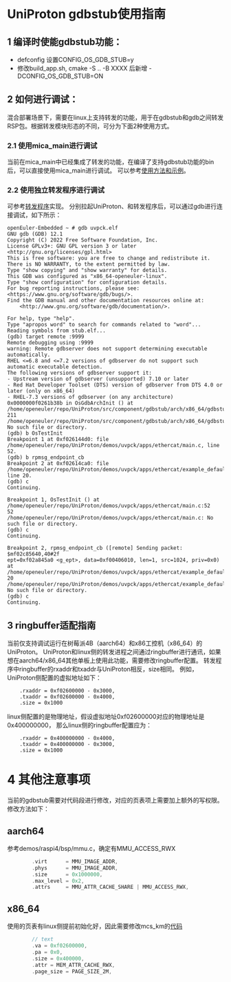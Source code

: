 # UniProton gdbstub使用指南

## 1 编译时使能gdbstub功能：
* defconfig 设置CONFIG_OS_GDB_STUB=y
* 修改build_app.sh, cmake -S .. -B XXXX 后新增 -DCONFIG_OS_GDB_STUB=ON

## 2 如何进行调试：
混合部署场景下，需要在linux上支持转发的功能，用于在gdbstub和gdb之间转发RSP包。根据转发模块形态的不同，可分为下面2种使用方式。
### 2.1 使用mica_main进行调试
当前在mica_main中已经集成了转发的功能，在编译了支持gdbstub功能的bin后，可以直接使用mica_main进行调试。
可以参考[使用方法和示例](https://openeuler.gitee.io/yocto-meta-openeuler/master/features/mica/mica_openamp.html#gdb-stub-client-os)。

### 2.2 使用独立转发程序进行调试
可参考[转发程序](https://gitee.com/zuyiwen/stub/tree/master/agent-server)实现。
分别拉起UniProton、和转发程序后，可以通过gdb进行连接调试，如下所示：
```
openEuler-Embedded ~ # gdb uvpck.elf
GNU gdb (GDB) 12.1
Copyright (C) 2022 Free Software Foundation, Inc.
License GPLv3+: GNU GPL version 3 or later <http://gnu.org/licenses/gpl.html>
This is free software: you are free to change and redistribute it.
There is NO WARRANTY, to the extent permitted by law.
Type "show copying" and "show warranty" for details.
This GDB was configured as "x86_64-openeuler-linux".
Type "show configuration" for configuration details.
For bug reporting instructions, please see:
<https://www.gnu.org/software/gdb/bugs/>.
Find the GDB manual and other documentation resources online at:
    <http://www.gnu.org/software/gdb/documentation/>.

For help, type "help".
Type "apropos word" to search for commands related to "word"...
Reading symbols from stub.elf...
(gdb) target remote :9999
Remote debugging using :9999
warning: Remote gdbserver does not support determining executable automatically.
RHEL <=6.8 and <=7.2 versions of gdbserver do not support such automatic executable detection.
The following versions of gdbserver support it:
- Upstream version of gdbserver (unsupported) 7.10 or later
- Red Hat Developer Toolset (DTS) version of gdbserver from DTS 4.0 or later (only on x86_64)
- RHEL-7.3 versions of gdbserver (on any architecture)
0x0000000f0261b38b in OsGdbArchInit () at /home/openeuler/repo/UniProton/src/component/gdbstub/arch/x86_64/gdbstub.c:211
211     /home/openeuler/repo/UniProton/src/component/gdbstub/arch/x86_64/gdbstub.c: No such file or directory.
(gdb) b OsTestInit
Breakpoint 1 at 0xf026144d0: file /home/openeuler/repo/UniProton/demos/uvpck/apps/ethercat/main.c, line 52.
(gdb) b rpmsg_endpoint_cb
Breakpoint 2 at 0xf02614ca0: file /home/openeuler/repo/UniProton/demos/uvpck/apps/ethercat/example_default.c, line 20.
(gdb) c
Continuing.

Breakpoint 1, OsTestInit () at /home/openeuler/repo/UniProton/demos/uvpck/apps/ethercat/main.c:52
52      /home/openeuler/repo/UniProton/demos/uvpck/apps/ethercat/main.c: No such file or directory.
(gdb) c
Continuing.

Breakpoint 2, rpmsg_endpoint_cb ([remote] Sending packet: $mf02c85640,40#2f
ept=0xf02a845a0 <g_ept>, data=0xf00406010, len=1, src=1024, priv=0x0) at /home/openeuler/repo/UniProton/demos/uvpck/apps/ethercat/example_default.c:20
20      /home/openeuler/repo/UniProton/demos/uvpck/apps/ethercat/example_default.c: No such file or directory.
(gdb) c
Continuing.
```
## 3 ringbuffer适配指南
当前仅支持调试运行在树莓派4B（aarch64）和x86工控机（x86_64）的UniProton。
UniProton和linux侧的转发进程之间通过ringbuffer进行通讯，如果想在aarch64/x86_64其他单板上使用此功能，需要修改ringbuffer配置。
转发程序中ringbuffer的rxaddr和txaddr与UniProton相反，size相同。
例如，UniProton侧配置的虚拟地址如下：
```
    .rxaddr = 0xf02600000 - 0x3000,
    .txaddr = 0xf02600000 - 0x4000,
    .size = 0x1000
```
linux侧配置的是物理地址，假设虚拟地址0xf02600000对应的物理地址是0x400000000，
那么linux侧的ringbuffer配置应为：
```
    .rxaddr = 0x400000000 - 0x4000,
    .txaddr = 0x400000000 - 0x3000,
    .size = 0x1000
```
# 4 其他注意事项
当前的gdbstub需要对代码段进行修改，对应的页表项上需要加上额外的写权限。修改方法如下：
## aarch64 
参考demos/raspi4/bsp/mmu.c，确定有MMU_ACCESS_RWX
```c
        .virt      = MMU_IMAGE_ADDR,
        .phys      = MMU_IMAGE_ADDR,
        .size      = 0x1000000,
        .max_level = 0x2,
        .attrs     = MMU_ATTR_CACHE_SHARE | MMU_ACCESS_RWX,
```

## x86_64
使用的页表有linux侧提前初始化好，因此需要修改mcs_km的[代码](https://gitee.com/openeuler/mcs/blob/uniproton_dev/mcs_km/mmu_map.c)
```c
		// text
		.va = 0xf02600000,
		.pa = 0x0,
		.size = 0x400000,
		.attr = MEM_ATTR_CACHE_RWX,
		.page_size = PAGE_SIZE_2M,
```